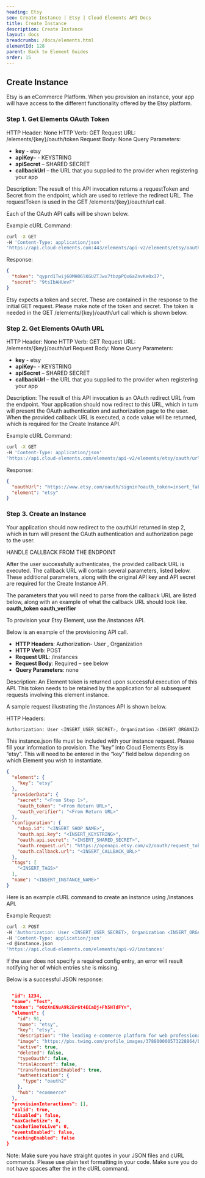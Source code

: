 ```yaml
---
heading: Etsy
seo: Create Instance | Etsy | Cloud Elements API Docs
title: Create Instance
description: Create Instance
layout: docs
breadcrumbs: /docs/elements.html
elementId: 128
parent: Back to Element Guides
order: 15
---
```


## Create Instance

Etsy is an eCommerce Platform. When you provision an instance, your app will have access to the different functionality offered by the Etsy platform.

### Step 1. Get Elements OAuth Token

HTTP Header: None
HTTP Verb: GET
Request URL: /elements/{key}/oauth/token
Request Body: None
Query Parameters:

* __key__ - etsy
* __apiKey–__ - KEYSTRING
* __apiSecret__ – SHARED SECRET
* __callbackUrl__ – the URL that you supplied to the provider when registering your app

Description: The result of this API invocation returns a requestToken and Secret from the endpoint, which are used to retrieve the redirect URL.  The requestToken is used in the GET /elements/{key}/oauth/url call.

Each of the OAuth API calls will be shown below.

Example cURL Command:

```bash
curl -X GET
-H 'Content-Type: application/json'
'https://api.cloud-elements.com:443/elements/api-v2/elements/etsy/oauth/token?apiKey=insert_fake_api_key&apiSecret=insert_fake_api_secret&callbackUrl=https%3A%2F%2Ffakecallbackurl.com%2Fauth'
```

Response:

```json
{
  "token": "qyprd1Twij60MH06lKGUZTJwx7tbzpPQx6aZnvKe0xI7",
  "secret": "9tsIbAHUevF"
}
```

Etsy expects a token and secret. These are contained in the response to the initial GET request. Please make note of the token and secret. The token is needed in the GET /elements/{key}/oauth/url call which is shown below.

### Step 2. Get Elements OAuth URL

HTTP Header: None
HTTP Verb: GET
Request URL: /elements/{key}/oauth/url
Request Body: None
Query Parameters:

* __key__ - etsy
* __apiKey–__ - KEYSTRING
* __apiSecret__ – SHARED SECRET
* __callbackUrl__ – the URL that you supplied to the provider when registering your app

Description: The result of this API invocation is an OAuth redirect URL from the endpoint. Your application should now redirect to this URL, which in turn will present the OAuth authentication and authorization page to the user. When the provided callback URL is executed, a code value will be returned, which is required for the Create Instance API.

Example cURL Command:

```bash
curl -X GET
-H 'Content-Type: application/json'
'https://api.cloud-elements.com/elements/api-v2/elements/etsy/oauth/url?apiKey=insert_fake_api_key&apiSecret=insert_fake_api_secret&callbackUrl=https%3A%2F%2Ffakecallbackurl.com%2Fauth&requestToken=insert_fake_request_token&state=etsy'
```

Response:

```json
{
  "oauthUrl": "https://www.etsy.com/oauth/signin?oauth_token=insert_fake_request_token&oauth_callback=https%3A%2F%2Ffakecallbackurl.com%2Fauth%3Fstate%3Detsy",
  "element": "etsy"
}
```

### Step 3. Create an Instance

Your application should now redirect to the oauthUrl returned in step 2, which in turn will present the OAuth authentication and authorization page to the user.

HANDLE CALLBACK FROM THE ENDPOINT

After the user successfully authenticates, the provided callback URL is executed. The callback URL will contain several parameters, listed below.  These additional parameters, along with the original API key and API secret are required for the Create Instance API.

The parameters that you will need to parse from the callback URL are listed below, along with an example of what the callback URL should look like.
__oauth_token__
__oauth_verifier__

To provision your Etsy Element, use the /instances API.

Below is an example of the provisioning API call.

* __HTTP Headers__: Authorization- User <user secret>, Organization <organization secret>
* __HTTP Verb__: POST
* __Request URL__: /instances
* __Request Body__: Required – see below
* __Query Parameters__: none

Description: An Element token is returned upon successful execution of this API. This token needs to be retained by the application for all subsequent requests involving this element instance.

A sample request illustrating the /instances API is shown below.

HTTP Headers:

```bash
Authorization: User <INSERT_USER_SECRET>, Organization <INSERT_ORGANIZATION_SECRET>

```
This instance.json file must be included with your instance request.  Please fill your information to provision.  The “key” into Cloud Elements Etsy is “etsy”.  This will need to be entered in the “key” field below depending on which Element you wish to instantiate.

```json
{
  "element": {
    "key": "etsy"
  },
  "providerData": {
    "secret": "<From Step 1>",
    "oauth_token": "<From Return URL>",
    "oauth_verifier": "<From Return URL>"
  },
  "configuration": {
    "shop.id": "<INSERT_SHOP_NAME>",
    "oauth.api.key": "<INSERT_KEYSTRING>",
    "oauth.api.secret": "<INSERT_SHARED_SECRET>",
    "oauth.request.url": "https://openapi.etsy.com/v2/oauth/request_token",
    "oauth.callback.url": "<INSERT_CALLBACK_URL>"
  },
  "tags": [
    "<INSERT_TAGS>"
  ],
  "name": "<INSERT_INSTANCE_NAME>"
}
```

Here is an example cURL command to create an instance using /instances API.

Example Request:

```bash
curl -X POST
-H 'Authorization: User <INSERT_USER_SECRET>, Organization <INSERT_ORGANIZATION_SECRET>'
-H 'Content-Type: application/json'
-d @instance.json
'https://api.cloud-elements.com/elements/api-v2/instances'
```

If the user does not specify a required config entry, an error will result notifying her of which entries she is missing.

Below is a successful JSON response:

```json

  "id": 1234,
  "name": "Test",
  "token": "eOzXnENuA9k2Br6t4ECaDj+Fh5HTdFY=",
  "element": {
    "id": 91,
    "name": "etsy",
    "key": "etsy",
    "description": "The leading e-commerce platform for web professionals.",
    "image": "https://pbs.twimg.com/profile_images/378800000573228864/b159f3cb6e857b063ad7f0cd665b10d0_400x400.png",
    "active": true,
    "deleted": false,
    "typeOauth": false,
    "trialAccount": false,
    "transformationsEnabled": true,
    "authentication": {
      "type": "oauth2"
    },
    "hub": "ecommerce"
  },
  "provisionInteractions": [],
  "valid": true,
  "disabled": false,
  "maxCacheSize": 0,
  "cacheTimeToLive": 0,
  "eventsEnabled": false,
  "cachingEnabled": false
}
```

Note:  Make sure you have straight quotes in your JSON files and cURL commands.  Please use plain text formatting in your code.  Make sure you do not have spaces after the in the cURL command.
